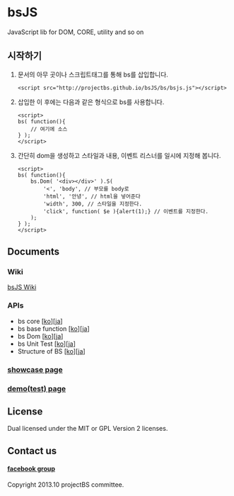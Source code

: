 ﻿bsJS
===

JavaScript lib for DOM, CORE, utility and so on

## 시작하기

1. 문서의 아무 곳이나 스크립트태그를 통해 bs를 삽입합니다.
    ```
    <script src="http://projectbs.github.io/bsJS/bs/bsjs.js"></script>
    ```

2. 삽입한 이 후에는 다음과 같은 형식으로 bs를 사용합니다.
    ```
    <script>
    bs( function(){
    	// 여기에 소스
    } );
    </script>
    ```

3. 간단히 dom을 생성하고 스타일과 내용, 이벤트 리스너를 일시에 지정해 봅니다.
    ```
    <script>
    bs( function(){
    	bs.Dom( '<div></div>' ).S( 
    		'<', 'body', // 부모를 body로
    		'html', '안녕', // html을 넣어준다
    		'width', 300, // 스타일을 지정한다.
    		'click', function( $e ){alert(1);} // 이벤트를 지정한다.
    	);
    } );
    </script>
    ```

## Documents
### Wiki
[bsJS Wiki](https://github.com/projectBS/bsJS/wiki)
### APIs
* bs core [[ko](https://github.com/projectBS/bsJS/wiki/doc1-core)][[ja](https://github.com/projectBS/bsJS/wiki/doc1-core-ja)]  
* bs base function [[ko](https://github.com/projectBS/bsJS/wiki/doc2-base-function)][[ja](https://github.com/projectBS/bsJS/wiki/doc2-base-function-ja)]  
* bs Dom [[ko](https://github.com/projectBS/bsJS/wiki/doc3-Dom)][[ja](https://github.com/projectBS/bsJS/wiki/doc3-Dom-ja)]  
* bs Unit Test [[ko](https://github.com/projectBS/bsJS/wiki/Unit-Test-of-BS-ko)][[ja](https://github.com/projectBS/bsJS/wiki/Unit-Test-of-BS-ja)]  
* Structure of BS [[ko](https://github.com/projectBS/bsJS/wiki/Structure-of-BS)][[ja](https://github.com/projectBS/bsJS/wiki/Structure-of-BS-ja)]  

### [showcase page](http://projectbs.github.io/bsShowCase/)  

### [demo(test) page](http://projectbs.github.io/bsTest/test//)

## License
Dual licensed under the MIT or GPL Version 2 licenses.  

## Contact us
#### [facebook group](https://www.facebook.com/groups/bs5js/?hc_location=stream)  

Copyright 2013.10 projectBS committee.
